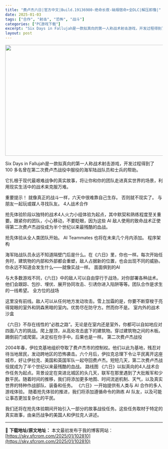 ```yaml
---
title: "费卢杰六日|官方中文|Build.19136980-绝命长夜-硝烟宿命+全DLC|解压即撸|"
date: 2025-01-03
tags: ["合作", "射击", "恐怖", "战斗"]
categories: ["PC游戏下载"]
excerpt: "Six Days in Fallujah是一款拟真向的第一人称战术射击游戏，开发过程得到了 100 多名曾在第二次费卢杰战役中服役的海军陆战队员和士兵的帮助。 它扎根于现代最艰难战争的真实故事，将让你和你的团队走进真实世界的场景，利用现实生活中的战术来克服万难。 重要提示！ 就像真正的战斗一样，六天&hellip;"
layout: post
---
```


<img class="aligncenter size-full wp-image-102778" src="https://sky.sfcrom.com/wp-content/uploads/2025/01/2025010310175639.webp" alt="" width="616" height="353" />

Six Days in Fallujah是一款拟真向的第一人称战术射击游戏，开发过程得到了 100 多名曾在第二次费卢杰战役中服役的海军陆战队员和士兵的帮助。

它扎根于现代最艰难战争的真实故事，将让你和你的团队走进真实世界的场景，利用现实生活中的战术来克服万难。

重要提示！ 就像真正的战斗一样，六天中很难靠自己生存。 否则就不现实了。 与朋友一起玩或媒人寻找队友。
4人战术合作

抢先体验阶段以独特的战术4人火力小组体验为起点，其中默契和熟练程度至关重要。跟紧你的团队，小心移动，不要眨眼，因为这些 AI 敌人使用的致命战术正使得第二次费卢杰战役成为半个世纪以来最残酷的血战。

抢先体验从全人类团队开始。 AI Teammates 也将在未来几个月内添加。
程序架构

海军陆战队员永远不知道隔壁门后是什么。在《六日》里，你也一样。每次开始任务时，建筑物的内部和外部都会重塑，敌人占据新的位置，也会出现不同的威胁。你永远不知道会发生什么——就像实战一样。
面面俱到的AI

与大多数游戏不同，《六日》中的敌人可以自由穿行于战场，对你部署各种战术。 他们会跟踪、包抄、埋伏、展开协同攻击、引诱你进入陷阱等等。团队合作是求生的一线希望。
全方位的战场

这里没有前线。敌人可以从任何地方发动攻击。雪上加霜的是，你要不断穿梭于亮得晃眼的室外和阴森黑暗的室内。优势尽在防守方。然而你不是。
室内外的战术沙盒

《六日》不存在线性的“必胜之路”。无论是在室内还是室外，你都可以自如地应对四面八方的挑战。爬上屋顶，从高处攻击底下的建筑物。穿过建筑物之间的木板。踢倒前门或爬窗。决定权在你手中。后果也是一样。
第二次费卢杰战役

2004年春，伊拉克基地组织夺取了费卢杰市的控制权。他们以此为基地，残忍对待当地居民，发动跨地区的恐怖袭击。六个月后，伊拉克总理下令让平民离开这座城市，好让伊拉克、美国和英国军队一起夺回费卢杰。短短几天，第二次费卢杰战役就成为了半个世纪以来最残酷的血战。
路线图
《六日》以拟真向的4人战术合作任务为起点。背景设定在突进北城区的头几天，联军在那里遇到了大批叛军和少数平民。随着时间的推移，我们将添加更多地图、时间流逝机制、天气，以及真实世界的特种作战部队、装备和任务。
《六日》一开始提供有人类与 AI 合作的多人游戏体验。 随着抢先体验的推进，我们将添加遵循命令的熟练 AI 队友，以及可能让事态更加复杂化的平民。

我们还将在抢先体验期间开始引入一部分的故事战役任务。这些任务取材于特定的真实故事，由亲历战争的美国人和伊拉克人讲述。

---
📖 **下载地址/原文地址：** 本文最初发布于我的博客网站：[https://sky.sfcrom.com/2025/01/102810](https://sky.sfcrom.com/2025/01/102810)
